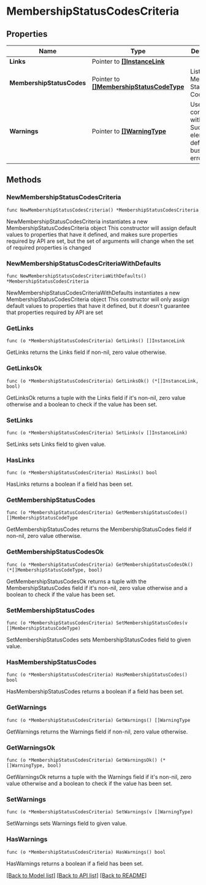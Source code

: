 # MembershipStatusCodesCriteria

## Properties

Name | Type | Description | Notes
------------ | ------------- | ------------- | -------------
**Links** | Pointer to [**[]InstanceLink**](InstanceLink.md) |  | [optional] 
**MembershipStatusCodes** | Pointer to [**[]MembershipStatusCodeType**](MembershipStatusCodeType.md) | List of Membership Status Codes. | [optional] 
**Warnings** | Pointer to [**[]WarningType**](WarningType.md) | Used in conjunction with the Success element to define a business error. | [optional] 

## Methods

### NewMembershipStatusCodesCriteria

`func NewMembershipStatusCodesCriteria() *MembershipStatusCodesCriteria`

NewMembershipStatusCodesCriteria instantiates a new MembershipStatusCodesCriteria object
This constructor will assign default values to properties that have it defined,
and makes sure properties required by API are set, but the set of arguments
will change when the set of required properties is changed

### NewMembershipStatusCodesCriteriaWithDefaults

`func NewMembershipStatusCodesCriteriaWithDefaults() *MembershipStatusCodesCriteria`

NewMembershipStatusCodesCriteriaWithDefaults instantiates a new MembershipStatusCodesCriteria object
This constructor will only assign default values to properties that have it defined,
but it doesn't guarantee that properties required by API are set

### GetLinks

`func (o *MembershipStatusCodesCriteria) GetLinks() []InstanceLink`

GetLinks returns the Links field if non-nil, zero value otherwise.

### GetLinksOk

`func (o *MembershipStatusCodesCriteria) GetLinksOk() (*[]InstanceLink, bool)`

GetLinksOk returns a tuple with the Links field if it's non-nil, zero value otherwise
and a boolean to check if the value has been set.

### SetLinks

`func (o *MembershipStatusCodesCriteria) SetLinks(v []InstanceLink)`

SetLinks sets Links field to given value.

### HasLinks

`func (o *MembershipStatusCodesCriteria) HasLinks() bool`

HasLinks returns a boolean if a field has been set.

### GetMembershipStatusCodes

`func (o *MembershipStatusCodesCriteria) GetMembershipStatusCodes() []MembershipStatusCodeType`

GetMembershipStatusCodes returns the MembershipStatusCodes field if non-nil, zero value otherwise.

### GetMembershipStatusCodesOk

`func (o *MembershipStatusCodesCriteria) GetMembershipStatusCodesOk() (*[]MembershipStatusCodeType, bool)`

GetMembershipStatusCodesOk returns a tuple with the MembershipStatusCodes field if it's non-nil, zero value otherwise
and a boolean to check if the value has been set.

### SetMembershipStatusCodes

`func (o *MembershipStatusCodesCriteria) SetMembershipStatusCodes(v []MembershipStatusCodeType)`

SetMembershipStatusCodes sets MembershipStatusCodes field to given value.

### HasMembershipStatusCodes

`func (o *MembershipStatusCodesCriteria) HasMembershipStatusCodes() bool`

HasMembershipStatusCodes returns a boolean if a field has been set.

### GetWarnings

`func (o *MembershipStatusCodesCriteria) GetWarnings() []WarningType`

GetWarnings returns the Warnings field if non-nil, zero value otherwise.

### GetWarningsOk

`func (o *MembershipStatusCodesCriteria) GetWarningsOk() (*[]WarningType, bool)`

GetWarningsOk returns a tuple with the Warnings field if it's non-nil, zero value otherwise
and a boolean to check if the value has been set.

### SetWarnings

`func (o *MembershipStatusCodesCriteria) SetWarnings(v []WarningType)`

SetWarnings sets Warnings field to given value.

### HasWarnings

`func (o *MembershipStatusCodesCriteria) HasWarnings() bool`

HasWarnings returns a boolean if a field has been set.


[[Back to Model list]](../README.md#documentation-for-models) [[Back to API list]](../README.md#documentation-for-api-endpoints) [[Back to README]](../README.md)


